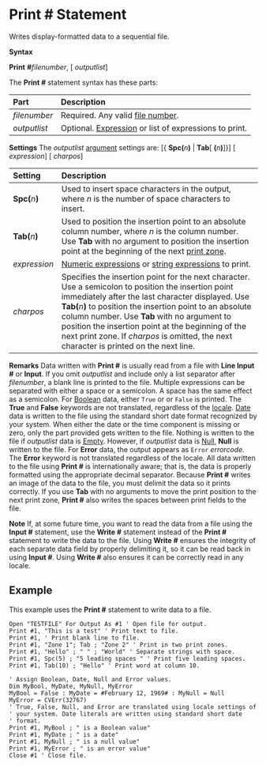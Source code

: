 
# Print # Statement

Writes display-formatted data to a sequential file.

 **Syntax**

 **Print** **#**_filenumber_, [ _outputlist_]

The  **Print #** statement syntax has these parts:


|**Part**|**Description**|
|:-----|:-----|
| _filenumber_|Required. Any valid  [file number](b8bdf64f-5920-1ae9-16d0-b26d09524a30.md).|
| _outputlist_|Optional.  [Expression](b8bdf64f-5920-1ae9-16d0-b26d09524a30.md) or list of expressions to print.|
 **Settings**
The  _outputlist_ [argument](b8bdf64f-5920-1ae9-16d0-b26d09524a30.md) settings are:
[{ **Spc(**_n_**)** | **Tab**[ **(**_n_**)**]}] [ _expression_] [ _charpos_]


|**Setting**|**Description**|
|:-----|:-----|
| **Spc(**_n_**)**|Used to insert space characters in the output, where  _n_ is the number of space characters to insert.|
| **Tab(**_n_**)**|Used to position the insertion point to an absolute column number, where  _n_ is the column number. Use **Tab** with no argument to position the insertion point at the beginning of the next [print zone](b8bdf64f-5920-1ae9-16d0-b26d09524a30.md).|
| _expression_| [Numeric expressions](b8bdf64f-5920-1ae9-16d0-b26d09524a30.md) or [string expressions](b8bdf64f-5920-1ae9-16d0-b26d09524a30.md) to print.|
| _charpos_|Specifies the insertion point for the next character. Use a semicolon to position the insertion point immediately after the last character displayed. Use  **Tab(**_n_**)** to position the insertion point to an absolute column number. Use **Tab** with no argument to position the insertion point at the beginning of the next print zone. If _charpos_ is omitted, the next character is printed on the next line.|
 **Remarks**
Data written with  **Print #** is usually read from a file with **Line Input #** or **Input**.
If you omit  _outputlist_ and include only a list separator after _filenumber_, a blank line is printed to the file. Multiple expressions can be separated with either a space or a semicolon. A space has the same effect as a semicolon.
For  [Boolean](b8bdf64f-5920-1ae9-16d0-b26d09524a30.md) data, either `True` or or `False` is printed. The **True** and **False** keywords are not translated, regardless of the [locale](b8bdf64f-5920-1ae9-16d0-b26d09524a30.md).
 [Date](b8bdf64f-5920-1ae9-16d0-b26d09524a30.md) data is written to the file using the standard short date format recognized by your system. When either the date or the time component is missing or zero, only the part provided gets written to the file.
Nothing is written to the file if  _outputlist_ data is [Empty](b8bdf64f-5920-1ae9-16d0-b26d09524a30.md). However, if  _outputlist_ data is [Null](b8bdf64f-5920-1ae9-16d0-b26d09524a30.md),  **Null** is written to the file.
For  **Error** data, the output appears as `Error` _errorcode_. The  **Error** keyword is not translated regardless of the locale.
All data written to the file using  **Print #** is internationally aware; that is, the data is properly formatted using the appropriate decimal separator.
Because  **Print #** writes an image of the data to the file, you must delimit the data so it prints correctly. If you use **Tab** with no arguments to move the print position to the next print zone, **Print #** also writes the spaces between print fields to the file.

 **Note**  If, at some future time, you want to read the data from a file using the  **Input #** statement, use the **Write #** statement instead of the **Print #** statement to write the data to the file. Using **Write #** ensures the integrity of each separate data field by properly delimiting it, so it can be read back in using **Input #**. Using  **Write #** also ensures it can be correctly read in any locale.


## Example

This example uses the  **Print #** statement to write data to a file.


```
Open "TESTFILE" For Output As #1 ' Open file for output. 
Print #1, "This is a test" ' Print text to file. 
Print #1, ' Print blank line to file. 
Print #1, "Zone 1"; Tab ; "Zone 2" ' Print in two print zones. 
Print #1, "Hello" ; " " ; "World" ' Separate strings with space. 
Print #1, Spc(5) ; "5 leading spaces " ' Print five leading spaces. 
Print #1, Tab(10) ; "Hello" ' Print word at column 10. 
 
' Assign Boolean, Date, Null and Error values. 
Dim MyBool, MyDate, MyNull, MyError 
MyBool = False : MyDate = #February 12, 1969# : MyNull = Null 
MyError = CVErr(32767) 
' True, False, Null, and Error are translated using locale settings of 
' your system. Date literals are written using standard short date 
' format. 
Print #1, MyBool ; " is a Boolean value" 
Print #1, MyDate ; " is a date" 
Print #1, MyNull ; " is a null value" 
Print #1, MyError ; " is an error value" 
Close #1 ' Close file. 

```

